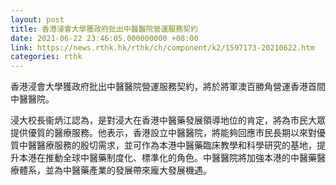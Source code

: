 ```yaml
---
layout: post
title: 香港浸會大學獲政府批出中醫醫院營運服務契約
date: 2021-06-22 23:46:05.000000000 +08:00
link: https://news.rthk.hk/rthk/ch/component/k2/1597173-20210622.htm
categories: rthk
---
```


香港浸會大學獲政府批出中醫醫院營運服務契約，將於將軍澳百勝角營運香港首間中醫醫院。

浸大校長衞炳江認為，是對浸大在香港中醫藥發展領導地位的肯定，將為市民大眾提供優質的醫療服務。他表示，香港設立中醫醫院，將能夠回應市民長期以來對優質中醫醫療服務的殷切需求，並可作為本港中醫藥臨床教學和科學研究的基地，提升本港在推動全球中醫藥制度化、標準化的角色。中醫醫院將加強本港的中醫藥醫療體系，並為中醫藥產業的發展帶來龐大發展機遇。
